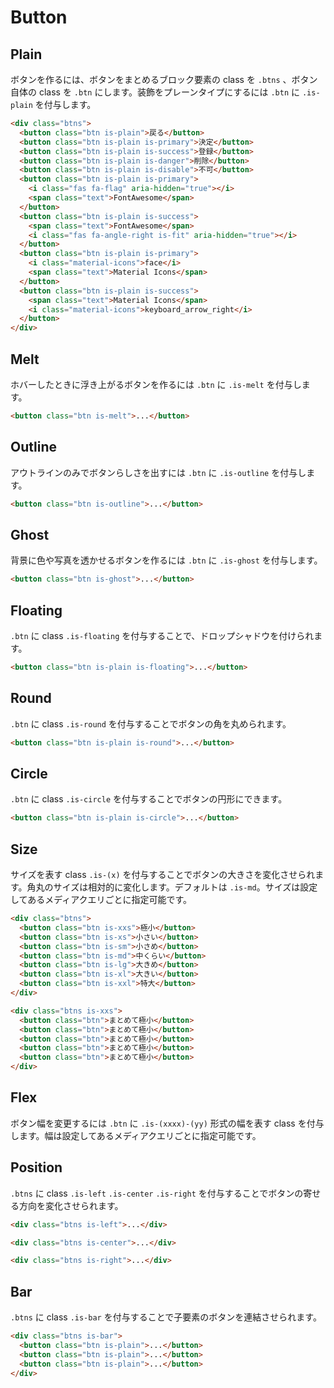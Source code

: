 # Button

## Plain

ボタンを作るには、ボタンをまとめるブロック要素の class を `.btns` 、ボタン自体の class を `.btn` にします。装飾をプレーンタイプにするには `.btn` に `.is-plain` を付与します。

<demo-button demo="plain"/>

```html
<div class="btns">
  <button class="btn is-plain">戻る</button>
  <button class="btn is-plain is-primary">決定</button>
  <button class="btn is-plain is-success">登録</button>
  <button class="btn is-plain is-danger">削除</button>
  <button class="btn is-plain is-disable">不可</button>
  <button class="btn is-plain is-primary">
    <i class="fas fa-flag" aria-hidden="true"></i>
    <span class="text">FontAwesome</span>
  </button>
  <button class="btn is-plain is-success">
    <span class="text">FontAwesome</span>
    <i class="fas fa-angle-right is-fit" aria-hidden="true"></i>
  </button>
  <button class="btn is-plain is-primary">
    <i class="material-icons">face</i>
    <span class="text">Material Icons</span>
  </button>
  <button class="btn is-plain is-success">
    <span class="text">Material Icons</span>
    <i class="material-icons">keyboard_arrow_right</i>
  </button>
</div>
```

## Melt

ホバーしたときに浮き上がるボタンを作るには `.btn` に `.is-melt` を付与します。

<demo-button demo="melt"/>

```html
<button class="btn is-melt">...</button>
```

## Outline

アウトラインのみでボタンらしさを出すには `.btn` に `.is-outline` を付与します。

<demo-button demo="outline"/>

```html
<button class="btn is-outline">...</button>
```

## Ghost

背景に色や写真を透かせるボタンを作るには `.btn` に `.is-ghost` を付与します。

<demo-button demo="ghost"/>

```html
<button class="btn is-ghost">...</button>
```

## Floating

`.btn` に class `.is-floating` を付与することで、ドロップシャドウを付けられます。

<demo-button demo="floating"/>

```html
<button class="btn is-plain is-floating">...</button>
```

## Round

`.btn` に class `.is-round` を付与することでボタンの角を丸められます。

<demo-button demo="round"/>

```html
<button class="btn is-plain is-round">...</button>
```

## Circle

`.btn` に class `.is-circle` を付与することでボタンの円形にできます。

<demo-button demo="circle"/>

```html
<button class="btn is-plain is-circle">...</button>
```

## Size

サイズを表す class `.is-(x)` を付与することでボタンの大きさを変化させられます。角丸のサイズは相対的に変化します。デフォルトは `.is-md`。サイズは設定してあるメディアクエリごとに指定可能です。

<demo-button demo="size"/>

```html
<div class="btns">
  <button class="btn is-xxs">極小</button>
  <button class="btn is-xs">小さい</button>
  <button class="btn is-sm">小さめ</button>
  <button class="btn is-md">中くらい</button>
  <button class="btn is-lg">大きめ</button>
  <button class="btn is-xl">大きい</button>
  <button class="btn is-xxl">特大</button>
</div>

<div class="btns is-xxs">
  <button class="btn">まとめて極小</button>
  <button class="btn">まとめて極小</button>
  <button class="btn">まとめて極小</button>
  <button class="btn">まとめて極小</button>
  <button class="btn">まとめて極小</button>
</div>
```

<table-size table="basic"/>

<table-size table="responsive"/>

## Flex

ボタン幅を変更するには `.btn` に `.is-(xxxx)-(yy)` 形式の幅を表す class を付与します。幅は設定してあるメディアクエリごとに指定可能です。

<demo-button demo="flex"/>

<table-flex/>

## Position

`.btns` に class `.is-left` `.is-center` `.is-right` を付与することでボタンの寄せる方向を変化させられます。

<demo-button demo="position"/>

```html
<div class="btns is-left">...</div>

<div class="btns is-center">...</div>

<div class="btns is-right">...</div>
```

## Bar

`.btns` に class `.is-bar` を付与することで子要素のボタンを連結させられます。

<demo-button demo="bar"/>

```html
<div class="btns is-bar">
  <button class="btn is-plain">...</button>
  <button class="btn is-plain">...</button>
  <button class="btn is-plain">...</button>
</div>
```
